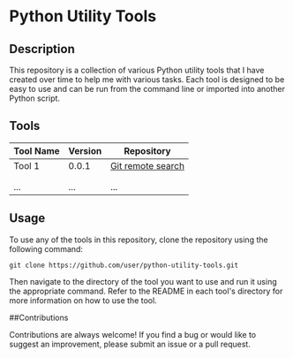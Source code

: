 # Python Utility Tools

## Description  

This repository is a collection of various Python utility tools that I have created over time to help me with various tasks. Each tool is designed to be easy to use and can be run from the command line or imported into another Python script.

## Tools

| Tool Name | Version | Repository |
|-----------|---------|------------|
| Tool 1    | 0.0.1   | [Git remote search](https://github.com/captainion2119/py-utilities/tree/main/Git-remote-search) |
|     |   |  |
|     |    |  |
| ...       | ...     | ...        |

## Usage

To use any of the tools in this repository, clone the repository using the following command:

```
git clone https://github.com/user/python-utility-tools.git
```

Then navigate to the directory of the tool you want to use and run it using the appropriate command. Refer to the README in each tool's directory for more information on how to use the tool.

##Contributions  

Contributions are always welcome! If you find a bug or would like to suggest an improvement, please submit an issue or a pull request.
